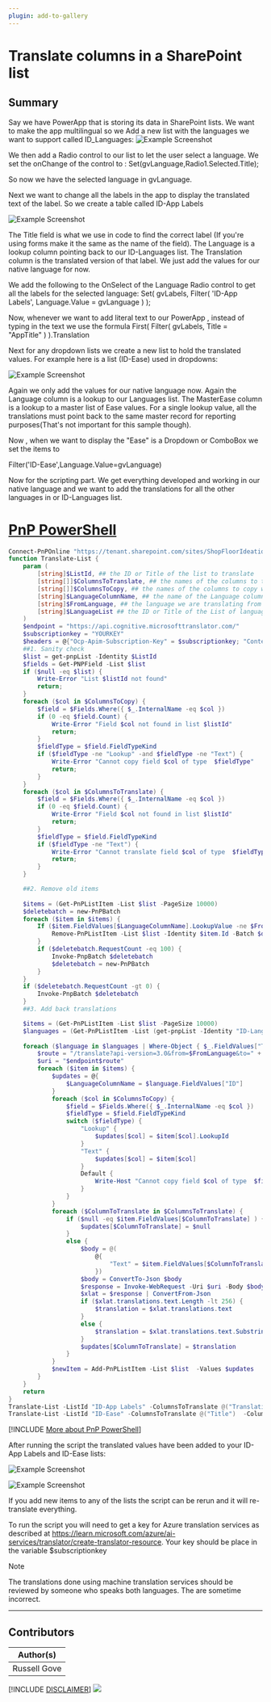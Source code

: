 ```yaml
---
plugin: add-to-gallery
---
```


# Translate columns in a SharePoint list

## Summary

Say we have PowerApp that is storing its data in SharePoint lists. We want to make the app multilingual so we Add a new list with the languages we want to support called ID_Languages:
![Example Screenshot](assets/Languages.PNG)

We then add a Radio control to our list to let the user select a language. We set the onChange of the control to :
Set(gvLanguage,Radio1.Selected.Title);

So now we have the selected language in gvLanguage.

Next we want to change all the labels in the app to display the translated text of the label. So we create a table called ID-App Labels

![Example Screenshot](assets/AppLabels.PNG)

The Title field is what we use in code to find the correct label (If you're using forms make it the same as the name of the field). The Language is a lookup column pointing back to our ID-Languages list. The Translation column is the translated version of that label. We just add the values for our native language for now.

We add the following to the OnSelect of the Language Radio control to get all the labels for the selected language:
Set(
    gvLabels,
    Filter(
        'ID-App Labels',
        Language.Value = gvLanguage
    )
);


Now, whenever we want to add literal text to our PowerApp , instead of typing in the text we use the formula
First(
    Filter(
        gvLabels,
        Title = "AppTitle"
    )
).Translation

Next for any dropdown lists we create a new list to hold the translated values. For example here is a list (ID-Ease) used in dropdowns:

![Example Screenshot](assets/EaSE.PNG)

Again we only add the values for our native language now. Again the Language column is a lookup to our Languages list. The MasterEase column is a lookup to a master list of Ease values. For a single lookup value, all the translations must point back to the same master record for reporting purposes(That's not important for this sample though).

Now , when we want to display the "Ease" is a Dropdown or ComboBox we set the items to 

Filter('ID-Ease',Language.Value=gvLanguage)

Now for the scripting part. We get everything developed and working in our native language and we want to add the
translations for all the other languages in or ID-Languages list.


# [PnP PowerShell](#tab/pnpps)

```powershell
Connect-PnPOnline "https://tenant.sharepoint.com/sites/ShopFloorIdeation/" -DeviceLogin
function Translate-List {
    param (
        [string]$ListId, ## the ID or Title of the list to translate
        [string[]]$ColumnsToTranslate, ## the names of the columns to translate
        [string[]]$ColumnsToCopy, ## the names of the columns to copy without translating
        [string]$LanguageColumnName, ## the name of the Language column (must be a lookup)
        [string]$FromLanguage, ## the language we are translating from (items in the list must be of this lanugage)
        [string]$LanguageList ## the ID or Title of the List of languages
    )
    $endpoint = "https://api.cognitive.microsofttranslator.com/"
    $subscriptionkey = "YOURKEY"
    $headers = @{"Ocp-Apim-Subscription-Key" = $subscriptionkey; "Content-Type" = "application/json"; } 
    ##1. Sanity check
    $list = get-pnpList -Identity $ListId
    $fields = Get-PNPField -List $list
    if ($null -eq $list) {
        Write-Error "List $listId not found"
        return;
    }
    foreach ($col in $ColumnsToCopy) {
        $field = $Fields.Where({ $_.InternalName -eq $col }) 
        if (0 -eq $field.Count) {
            Write-Error "Field $col not found in list $listId"
            return;
        }
        $fieldType = $field.FieldTypeKind
        if ($fieldType -ne "Lookup" -and $fieldType -ne "Text") {
            Write-Error "Cannot copy field $col of type  $fieldType"
            return;
        }
    }
    foreach ($col in $ColumnsToTranslate) {
        $field = $Fields.Where({ $_.InternalName -eq $col }) 
        if (0 -eq $field.Count) {
            Write-Error "Field $col not found in list $listId"
            return;
        }
        $fieldType = $field.FieldTypeKind
        if ($fieldType -ne "Text") {
            Write-Error "Cannot translate field $col of type  $fieldType"
            return;
        }
    }

    ##2. Remove old items
    
    $items = (Get-PnPListItem -List $list -PageSize 10000)
    $deletebatch = new-PnPBatch
    foreach ($item in $items) {
        If ($item.FieldValues[$LanguageColumnName].LookupValue -ne $FromLanguage) {
            Remove-PnPListItem -List $list -Identity $item.Id -Batch $deletebatch -Recycle
        }
        if ($deletebatch.RequestCount -eq 100) {
            Invoke-PnpBatch $deletebatch
            $deletebatch = new-PnPBatch
        }
    }
    if ($deletebatch.RequestCount -gt 0) {
        Invoke-PnpBatch $deletebatch
    }
    ##3. Add back translations

    $items = (Get-PnPListItem -List $list -PageSize 10000)
    $languages = (Get-PnPListItem -List (get-pnpList -Identity "ID-Languages") -PageSize 10000)
    
    foreach ($language in $languages | Where-Object { $_.FieldValues["Title"] -ne $FromLanguage }) {
        $route = "/translate?api-version=3.0&from=$FromLanguage&to=" + $language.FieldValues["Title"]
        $uri = "$endpoint$route"
        foreach ($item in $items) {
            $updates = @{
                $LanguageColumnName = $language.FieldValues["ID"]
            }
            foreach ($col in $ColumnsToCopy) {
                $field = $Fields.Where({ $_.InternalName -eq $col }) 
                $fieldType = $field.FieldTypeKind
                switch ($fieldType) {
                    "Lookup" { 
                        $updates[$col] = $item[$col].LookupId
                    }
                    "Text" { 
                        $updates[$col] = $item[$col]
                    }
                    Default {
                        Write-Host "Cannot copy field $col of type  $fieldType"
                    }
                }
            }
            foreach ($ColumnToTranslate in $ColumnsToTranslate) {
                if ($null -eq $item.FieldValues[$ColumnToTranslate] ) {
                    $updates[$ColumnToTranslate] = $null
                }
                else {
                    $body = @(
                        @{
                            "Text" = $item.FieldValues[$ColumnToTranslate]
                        })
                    $body = ConvertTo-Json $body
                    $response = Invoke-WebRequest -Uri $uri -Body $body  -Headers $headers -Method Post
                    $xlat = $response | ConvertFrom-Json
                    if ($xlat.translations.text.Length -lt 256) {
                        $translation = $xlat.translations.text
                    }
                    else {
                        $translation = $xlat.translations.text.Substring(0, 255)
                    }
                    $updates[$ColumnToTranslate] = $translation
                }    
            }
            $newItem = Add-PnPListItem -List $list  -Values $updates
        }
    }
    return 
}
Translate-List -ListId "ID-App Labels" -ColumnsToTranslate @("Translation")  -ColumnsToCopy @("Title") -LanguageColumnName "Language" -FromLanguage "en" -LanguageList "ID-Languages"
Translate-List -ListId "ID-Ease" -ColumnsToTranslate @("Title")  -ColumnsToCopy @("MasterEase") -LanguageColumnName "Language" -FromLanguage "en" -LanguageList "ID-Languages"

```
[!INCLUDE [More about PnP PowerShell](../../docfx/includes/MORE-PNPPS.md)]

After running the script the translated values have been added to your ID-App Labels and ID-Ease lists:

![Example Screenshot](assets/AppLabelsTranslated.PNG)

![Example Screenshot](assets/EaseTranslated.PNG)

If you add new items to any of the lists the script can be rerun and it will re-translate everything.

To run the script you will need to get a key for Azure translation services as described at https://learn.microsoft.com/azure/ai-services/translator/create-translator-resource. Your key should be place in the variable $subscriptionkey 

> [!Note]
> The translations done using machine translation services should be reviewed by someone who speaks both languages. The are sometime incorrect.


***

## Contributors

| Author(s) |
|-----------|
| Russell Gove |

[!INCLUDE [DISCLAIMER](../../docfx/includes/DISCLAIMER.md)]
<img src="https://m365-visitor-stats.azurewebsites.net/script-samples/scripts/spo-translate-list" aria-hidden="true" />

